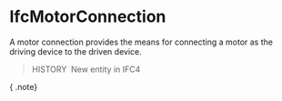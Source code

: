IfcMotorConnection
==================

A motor connection provides the means for connecting a motor as the driving device to the driven device.

> HISTORY&nbsp; New entity in IFC4

{ .note}
>
